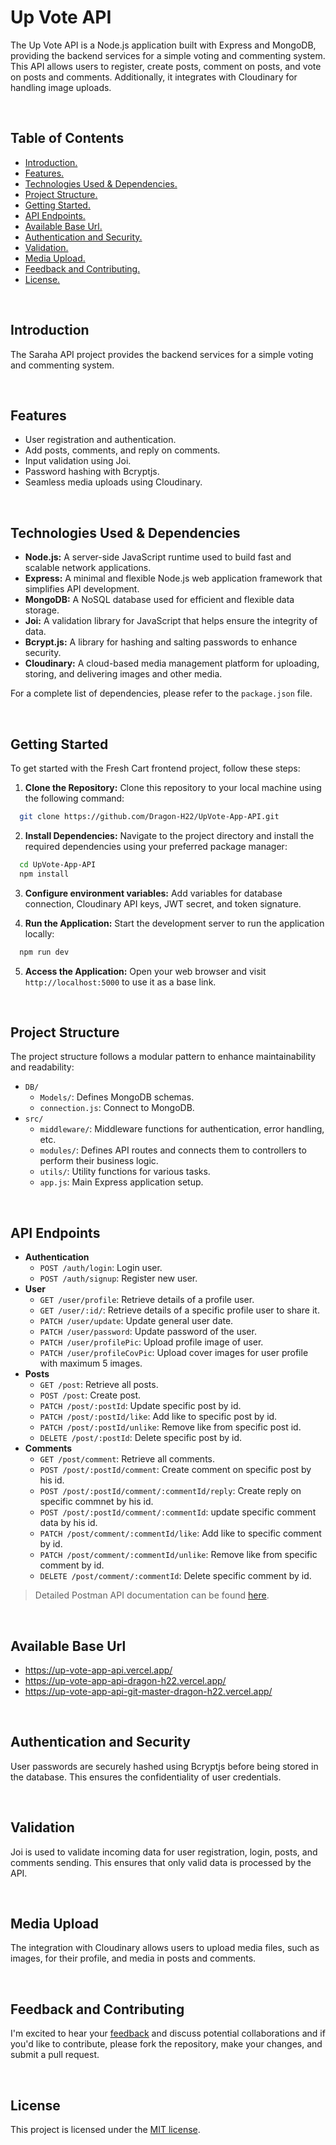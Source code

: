 # Up Vote API

The Up Vote API is a Node.js application built with Express and MongoDB, providing the backend services for a simple voting and commenting system. This API allows users to register, create posts, comment on posts, and vote on posts and comments. Additionally, it integrates with Cloudinary for handling image uploads.




<br>



## Table of Contents

- [ Introduction. ](#Introduction)
- [ Features. ](#Features)
- [ Technologies Used & Dependencies. ](#Technologies_Used)
- [ Project Structure. ](#Project_Structure)
- [ Getting Started. ](#Getting_Started)
- [ API Endpoints. ](#API_Endpoints)
- [ Available Base Url. ](#Available_Base_Url)
- [ Authentication and Security. ](#Authentication)
- [ Validation. ](#Validation)
- [ Media Upload. ](#Media_Upload)
- [ Feedback and Contributing. ](#Feedback_Contributing)
- [ License. ](#License)



<br>



<a id="Introduction"></a>

## Introduction
The Saraha API project provides the backend services for a simple voting and commenting system.


<br>



<a id="Features"></a>

## Features

- User registration and authentication.
- Add posts, comments, and reply on comments.
- Input validation using Joi.
- Password hashing with Bcryptjs.
- Seamless media uploads using Cloudinary.



<br>



<a id="Technologies_Used"></a>

## Technologies Used & Dependencies
- **Node.js:** A server-side JavaScript runtime used to build fast and scalable network applications.
- **Express:** A minimal and flexible Node.js web application framework that simplifies API development.
- **MongoDB:** A NoSQL database used for efficient and flexible data storage.
- **Joi:** A validation library for JavaScript that helps ensure the integrity of data.
- **Bcrypt.js:** A library for hashing and salting passwords to enhance security.
- **Cloudinary:** A cloud-based media management platform for uploading, storing, and delivering images and other media.

For a complete list of dependencies, please refer to the `package.json` file.



<br>



<a id="Getting_Started"></a>

## Getting Started

To get started with the Fresh Cart frontend project, follow these steps:

1. <strong>Clone the Repository:</strong> Clone this repository to your local machine using the following command:
```bash
  git clone https://github.com/Dragon-H22/UpVote-App-API.git
```

2. <strong>Install Dependencies:</strong> Navigate to the project directory and install the required dependencies using your preferred package manager:
```bash
  cd UpVote-App-API
  npm install
```

3. <strong>Configure environment variables:</strong> Add variables for database connection, Cloudinary API keys, JWT secret, and token signature.

4. <strong>Run the Application:</strong> Start the development server to run the application locally:
```bash
  npm run dev
```

5. <strong>Access the Application:</strong> Open your web browser and visit `http://localhost:5000` to use it as a base link.



<br>



<a id="Project_Structure"></a>

## Project Structure
The project structure follows a modular pattern to enhance maintainability and readability:

* `DB/`
    * `Models/`: Defines MongoDB schemas.
    * `connection.js`: Connect to MongoDB.
* `src/`
    * `middleware/`: Middleware functions for authentication, error handling, etc.
    * `modules/`: Defines API routes and connects them to controllers to perform their business logic.
    * `utils/`: Utility functions for various tasks.
    * `app.js`: Main Express application setup.



<br>



<a id="API_Endpoints"></a>

## API Endpoints
* **Authentication**
  * `POST /auth/login`: Login user.
  * `POST /auth/signup`: Register new user.
* **User**
  * `GET /user/profile`: Retrieve details of a profile user.
  * `GET /user/:id/`: Retrieve details of a specific profile user to share it.
  * `PATCH /user/update`: Update general user date.
  * `PATCH /user/password`: Update password of the user.
  * `PATCH /user/profilePic`: Upload profile image of user.
  * `PATCH /user/profileCovPic`: Upload cover images for user profile with maximum 5 images.
* **Posts**
  * `GET /post`: Retrieve all posts.
  * `POST /post`: Create post.
  * `PATCH /post/:postId`: Update specific post by id.
  * `PATCH /post/:postId/like`: Add like to specific post by id.
  * `PATCH /post/:postId/unlike`: Remove like from specific post id.
  * `DELETE /post/:postId`: Delete specific post by id.
* **Comments**
  * `GET /post/comment`: Retrieve all comments.
  * `POST /post/:postId/comment`: Create comment on specific post by his id.
  * `POST /post/:postId/comment/:commentId/reply`: Create reply on specific commnet by his id.
  * `POST /post/:postId/comment/:commentId`: update specific comment data by his id.
  * `PATCH /post/comment/:commentId/like`: Add like to specific comment by id.
  * `PATCH /post/comment/:commentId/unlike`: Remove like from specific comment by id.
  * `DELETE /post/comment/:commentId`: Delete specific comment by id.


> Detailed Postman API documentation can be found <a href="https://documenter.getpostman.com/view/23533987/2s9YC5xBwU" target="_blank">here</a>.



<br>



<a id="Available_Base_Url"></a>

## Available Base Url
- https://up-vote-app-api.vercel.app/
- https://up-vote-app-api-dragon-h22.vercel.app/
- https://up-vote-app-api-git-master-dragon-h22.vercel.app/





<br>



<a id="Authentication"></a>

## Authentication and Security
User passwords are securely hashed using Bcryptjs before being stored in the database. This ensures the confidentiality of user credentials.



<br>



<a id="Validation"></a>

## Validation
Joi is used to validate incoming data for user registration, login, posts, and comments sending. This ensures that only valid data is processed by the API.



<br>



<a id="Media_Upload"></a>

## Media Upload
The integration with Cloudinary allows users to upload media files, such as images, for their profile, and media in posts and comments.


<br>



<a id="Feedback_Contributing"></a>

## Feedback and Contributing
I'm excited to hear your <u><a href="https://forms.gle/zbBoPc8yRrUu8VJ9A" target="_blank">feedback</a></u> and discuss potential collaborations and if you'd like to contribute, please fork the repository, make your changes, and submit a pull request.



<br>



<a id="License"></a>

## License
This project is licensed under the [MIT license](LICENSE).


<br>

